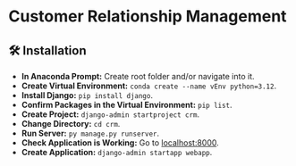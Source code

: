 # Customer Relationship Management

## 🛠️ Installation

- **In Anaconda Prompt:** Create root folder and/or navigate into it.
- **Create Virtual Environment:** `conda create --name vEnv python=3.12`.
- **Install Django:** `pip install django`.
- **Confirm Packages in the Virtual Environment:** `pip list`.
- **Create Project:** `django-admin startproject crm`.
- **Change Directory:** `cd crm`.
- **Run Server:**  `py manage.py runserver`.
- **Check Application is Working:** Go to [localhost:8000](http://127.0.0.1:8000).
- **Create Application:** `django-admin startapp webapp`.

